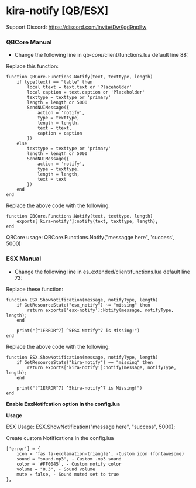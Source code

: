 # kira-notify [QB/ESX]

Support Discord: https://discord.com/invite/DwKgd9npEw



### QBCore Manual

- Change the following line in qb-core/client/functions.lua default line 88: 

Replace this function:
```
function QBCore.Functions.Notify(text, texttype, length)
    if type(text) == "table" then
        local ttext = text.text or 'Placeholder'
        local caption = text.caption or 'Placeholder'
        texttype = texttype or 'primary'
        length = length or 5000
        SendNUIMessage({
            action = 'notify',
            type = texttype,
            length = length,
            text = ttext,
            caption = caption
        })
    else
        texttype = texttype or 'primary'
        length = length or 5000
        SendNUIMessage({
            action = 'notify',
            type = texttype,
            length = length,
            text = text
        })
    end
end
```

Replace the above code with the following:

```
function QBCore.Functions.Notify(text, texttype, length)
    exports['kira-notify']:notify(text, texttype, length);
end
```

QBCore usage:
QBCore.Functions.Notify("messagge here", 'success', 5000)

### ESX Manual

- Change the following line in es_extended/client/functions.lua default line 73: 

Replace these function:
```
function ESX.ShowNotification(message, notifyType, length)
    if GetResourceState("esx_notify") ~= "missing" then
        return exports['esx-notify']:Notify(message, notifyType, length);
    end

    print("[^1ERROR^7] ^5ESX Notify^7 is Missing!")
end
```

Replace the above code with the following:

```
function ESX.ShowNotification(message, notifyType, length)
    if GetResourceState("kira-notify") ~= "missing" then
        return exports['kira-notify']:notify(message, notifyType, length);
    end

    print("[^1ERROR^7] ^5kira-notify^7 is Missing!")
end
```

**Enable EsxNotifcation option in the config.lua**

**Usage**

ESX Usage:
ESX.ShowNotification("message here", "success", 5000);

Create custom Notifications in the config.lua
```
['error'] = {
    icon = 'fas fa-exclamation-triangle', -Custom icon (fontawesome)
    sound = "sound.mp3", - Custom .mp3 sound
    color = '#FF0045', - Custom notify color
    volume = "0.3", - Sound volume
    mute = false, - Sound muted set to true
},
```
